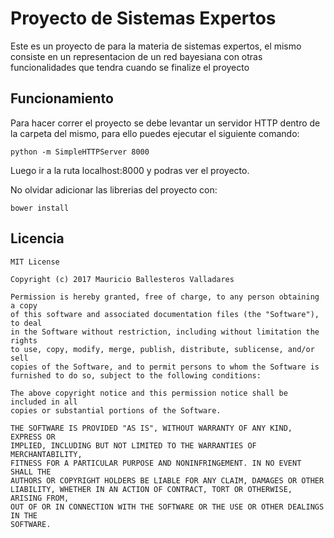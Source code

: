 # Proyecto de Sistemas Expertos

Este es un proyecto de para la materia de sistemas expertos, el mismo
consiste en un representacion de un red bayesiana con otras funcionalidades
que tendra cuando se finalize el proyecto 

## Funcionamiento

Para hacer correr el proyecto se debe levantar un servidor HTTP dentro
de la carpeta del mismo, para ello puedes ejecutar el siguiente comando:

`python -m SimpleHTTPServer 8000`

Luego ir a la ruta localhost:8000 y podras ver el proyecto.

No olvidar adicionar las librerias del proyecto con:

`bower install` 

## Licencia

```
MIT License

Copyright (c) 2017 Mauricio Ballesteros Valladares

Permission is hereby granted, free of charge, to any person obtaining a copy
of this software and associated documentation files (the "Software"), to deal
in the Software without restriction, including without limitation the rights
to use, copy, modify, merge, publish, distribute, sublicense, and/or sell
copies of the Software, and to permit persons to whom the Software is
furnished to do so, subject to the following conditions:

The above copyright notice and this permission notice shall be included in all
copies or substantial portions of the Software.

THE SOFTWARE IS PROVIDED "AS IS", WITHOUT WARRANTY OF ANY KIND, EXPRESS OR
IMPLIED, INCLUDING BUT NOT LIMITED TO THE WARRANTIES OF MERCHANTABILITY,
FITNESS FOR A PARTICULAR PURPOSE AND NONINFRINGEMENT. IN NO EVENT SHALL THE
AUTHORS OR COPYRIGHT HOLDERS BE LIABLE FOR ANY CLAIM, DAMAGES OR OTHER
LIABILITY, WHETHER IN AN ACTION OF CONTRACT, TORT OR OTHERWISE, ARISING FROM,
OUT OF OR IN CONNECTION WITH THE SOFTWARE OR THE USE OR OTHER DEALINGS IN THE
SOFTWARE.
```

